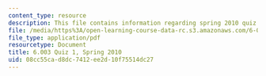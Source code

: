 ```yaml
---
content_type: resource
description: This file contains information regarding spring 2010 quiz 1.
file: /media/https%3A/open-learning-course-data-rc.s3.amazonaws.com/6-003-signals-and-systems-fall-2011/08cc55cad8dc7412ee2d10f75514dc27_MIT6_003F11_S10q1.pdf
file_type: application/pdf
resourcetype: Document
title: 6.003 Quiz 1, Spring 2010
uid: 08cc55ca-d8dc-7412-ee2d-10f75514dc27
---
```

